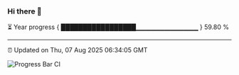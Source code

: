 ### Hi there 👋

⏳ Year progress { █████████████████▁▁▁▁▁▁▁▁▁▁▁▁▁ } 59.80 %

---

⏰ Updated on Thu, 07 Aug 2025 06:34:05 GMT

![Progress Bar CI](https://github.com/liununu/liununu/workflows/Progress%20Bar%20CI/badge.svg)
